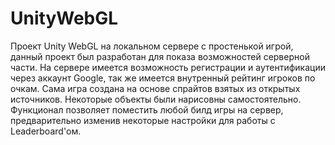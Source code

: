 # UnityWebGL
Проект Unity WebGL на локальном сервере с простенькой игрой, данный проект был разработан для показа возможностей серверной части.
На сервере имеется возможность регистрации и аутентификации через аккаунт Google, так же имеется внутренный рейтинг игроков по очкам.
Сама игра создана на основе спрайтов взятых из открытых источников. Некоторые объекты были нарисовны самостоятельно.
Функционал позволяет поместить любой билд игры на сервер, предварительно изменив некоторые настройки для работы с Leaderboard'ом.
